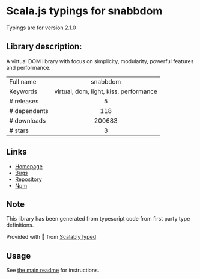 
# Scala.js typings for snabbdom

Typings are for version 2.1.0

## Library description:
A virtual DOM library with focus on simplicity, modularity, powerful features and performance.

|                    |                 |
| ------------------ | :-------------: |
| Full name          | snabbdom |
| Keywords           | virtual, dom, light, kiss, performance |
| # releases         | 5 |
| # dependents       | 118 |
| # downloads        | 200683 |
| # stars            | 3 |

## Links
- [Homepage](https://github.com/snabbdom/snabbdom#readme)
- [Bugs](https://github.com/snabbdom/snabbdom/issues)
- [Repository](https://github.com/snabbdom/snabbdom)
- [Npm](https://www.npmjs.com/package/snabbdom)
    


## Note
This library has been generated from typescript code from first party type definitions.

Provided with :purple_heart: from [ScalablyTyped](https://github.com/oyvindberg/ScalablyTyped)

## Usage
See [the main readme](../../readme.md) for instructions.


